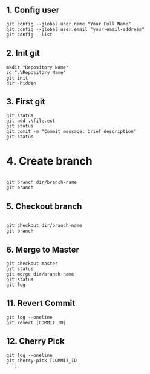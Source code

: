 ## 1.   Config user 

```
git config --global user.name "Your Full Name"
git config --global user.email "your-email-address"
git config --list
```
## 2. Init git 
```
mkdir "Repository Name"
cd ".\Repository Name"
git init 
dir -hidden
```
## 3. First git
```
git status 
git add .\file.ext 
git status 
git comit -m "Commit message: brief description"
git status 
```


# 4. Create branch
```

git branch dir/branch-name 
git branch

```
## 5. Checkout branch
```

git checkout dir/branch-name 
git branch 

```
## 6. Merge to Master 
```
git checkout master
git status
git merge dir/branch-name
git status 
git log 

```
## 11. Revert Commit 
```
git log --oneline
git revert [COMMIT_ID]
```

## 12. Cherry Pick 
```
git log --oneline
git cherry-pick [COMMIT_ID
```]
